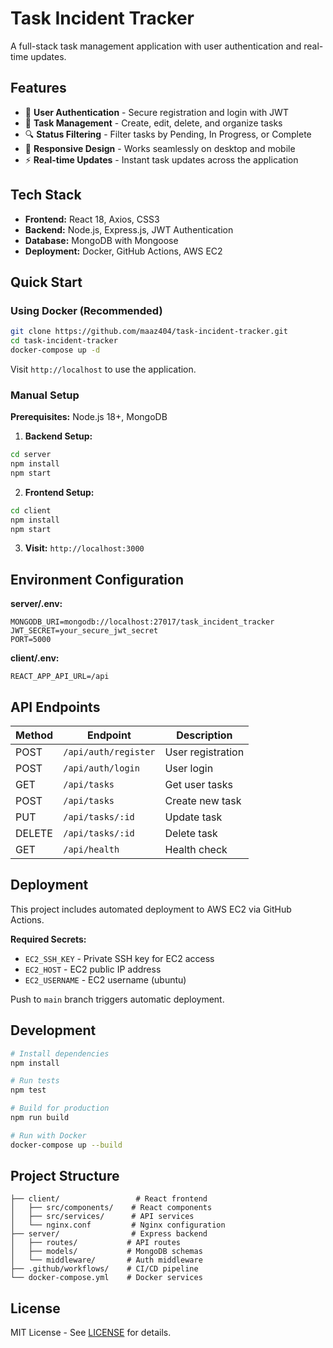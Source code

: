 # Task Incident Tracker

A full-stack task management application with user authentication and real-time updates.

## Features

- 🔐 **User Authentication** - Secure registration and login with JWT
- 📝 **Task Management** - Create, edit, delete, and organize tasks
- 🔍 **Status Filtering** - Filter tasks by Pending, In Progress, or Complete
- 📱 **Responsive Design** - Works seamlessly on desktop and mobile
- ⚡ **Real-time Updates** - Instant task updates across the application

## Tech Stack

- **Frontend:** React 18, Axios, CSS3
- **Backend:** Node.js, Express.js, JWT Authentication
- **Database:** MongoDB with Mongoose
- **Deployment:** Docker, GitHub Actions, AWS EC2

## Quick Start

### Using Docker (Recommended)

```bash
git clone https://github.com/maaz404/task-incident-tracker.git
cd task-incident-tracker
docker-compose up -d
```

Visit `http://localhost` to use the application.

### Manual Setup

**Prerequisites:** Node.js 18+, MongoDB

1. **Backend Setup:**

```bash
cd server
npm install
npm start
```

2. **Frontend Setup:**

```bash
cd client
npm install
npm start
```

3. **Visit:** `http://localhost:3000`

## Environment Configuration

**server/.env:**

```env
MONGODB_URI=mongodb://localhost:27017/task_incident_tracker
JWT_SECRET=your_secure_jwt_secret
PORT=5000
```

**client/.env:**

```env
REACT_APP_API_URL=/api
```

## API Endpoints

| Method | Endpoint             | Description       |
| ------ | -------------------- | ----------------- |
| POST   | `/api/auth/register` | User registration |
| POST   | `/api/auth/login`    | User login        |
| GET    | `/api/tasks`         | Get user tasks    |
| POST   | `/api/tasks`         | Create new task   |
| PUT    | `/api/tasks/:id`     | Update task       |
| DELETE | `/api/tasks/:id`     | Delete task       |
| GET    | `/api/health`        | Health check      |

## Deployment

This project includes automated deployment to AWS EC2 via GitHub Actions.

**Required Secrets:**

- `EC2_SSH_KEY` - Private SSH key for EC2 access
- `EC2_HOST` - EC2 public IP address
- `EC2_USERNAME` - EC2 username (ubuntu)

Push to `main` branch triggers automatic deployment.

## Development

```bash
# Install dependencies
npm install

# Run tests
npm test

# Build for production
npm run build

# Run with Docker
docker-compose up --build
```

## Project Structure

```
├── client/                 # React frontend
│   ├── src/components/    # React components
│   ├── src/services/      # API services
│   └── nginx.conf         # Nginx configuration
├── server/                # Express backend
│   ├── routes/           # API routes
│   ├── models/           # MongoDB schemas
│   └── middleware/       # Auth middleware
├── .github/workflows/    # CI/CD pipeline
└── docker-compose.yml    # Docker services
```

## License

MIT License - See [LICENSE](LICENSE) for details.
